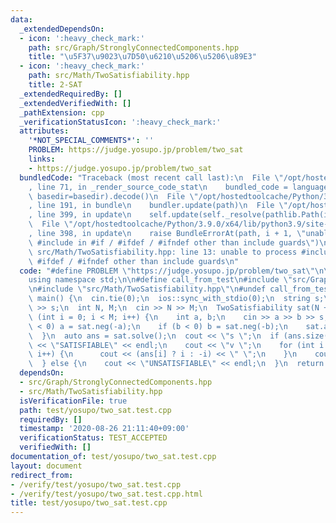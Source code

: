 ```yaml
---
data:
  _extendedDependsOn:
  - icon: ':heavy_check_mark:'
    path: src/Graph/StronglyConnectedComponents.hpp
    title: "\u5F37\u9023\u7D50\u6210\u5206\u5206\u89E3"
  - icon: ':heavy_check_mark:'
    path: src/Math/TwoSatisfiability.hpp
    title: 2-SAT
  _extendedRequiredBy: []
  _extendedVerifiedWith: []
  _pathExtension: cpp
  _verificationStatusIcon: ':heavy_check_mark:'
  attributes:
    '*NOT_SPECIAL_COMMENTS*': ''
    PROBLEM: https://judge.yosupo.jp/problem/two_sat
    links:
    - https://judge.yosupo.jp/problem/two_sat
  bundledCode: "Traceback (most recent call last):\n  File \"/opt/hostedtoolcache/Python/3.9.0/x64/lib/python3.9/site-packages/onlinejudge_verify/documentation/build.py\"\
    , line 71, in _render_source_code_stat\n    bundled_code = language.bundle(stat.path,\
    \ basedir=basedir).decode()\n  File \"/opt/hostedtoolcache/Python/3.9.0/x64/lib/python3.9/site-packages/onlinejudge_verify/languages/cplusplus.py\"\
    , line 191, in bundle\n    bundler.update(path)\n  File \"/opt/hostedtoolcache/Python/3.9.0/x64/lib/python3.9/site-packages/onlinejudge_verify/languages/cplusplus_bundle.py\"\
    , line 399, in update\n    self.update(self._resolve(pathlib.Path(included), included_from=path))\n\
    \  File \"/opt/hostedtoolcache/Python/3.9.0/x64/lib/python3.9/site-packages/onlinejudge_verify/languages/cplusplus_bundle.py\"\
    , line 398, in update\n    raise BundleErrorAt(path, i + 1, \"unable to process\
    \ #include in #if / #ifdef / #ifndef other than include guards\")\nonlinejudge_verify.languages.cplusplus_bundle.BundleErrorAt:\
    \ src/Math/TwoSatisfiability.hpp: line 13: unable to process #include in #if /\
    \ #ifdef / #ifndef other than include guards\n"
  code: "#define PROBLEM \"https://judge.yosupo.jp/problem/two_sat\"\n\n#include <bits/stdc++.h>\n\
    using namespace std;\n\n#define call_from_test\n#include \"src/Graph/StronglyConnectedComponents.hpp\"\
    \n#include \"src/Math/TwoSatisfiability.hpp\"\n#undef call_from_test\n\nsigned\
    \ main() {\n  cin.tie(0);\n  ios::sync_with_stdio(0);\n  string s;\n  cin >> s\
    \ >> s;\n  int N, M;\n  cin >> N >> M;\n  TwoSatisfiability sat(N + 1);\n  for\
    \ (int i = 0; i < M; i++) {\n    int a, b;\n    cin >> a >> b >> s;\n    if (a\
    \ < 0) a = sat.neg(-a);\n    if (b < 0) b = sat.neg(-b);\n    sat.add_or(a, b);\n\
    \  }\n  auto ans = sat.solve();\n  cout << \"s \";\n  if (ans.size()) {\n    cout\
    \ << \"SATISFIABLE\" << endl;\n    cout << \"v \";\n    for (int i = 1; i <= N;\
    \ i++) {\n      cout << (ans[i] ? i : -i) << \" \";\n    }\n    cout << 0 << endl;\n\
    \  } else {\n    cout << \"UNSATISFIABLE\" << endl;\n  }\n  return 0;\n}"
  dependsOn:
  - src/Graph/StronglyConnectedComponents.hpp
  - src/Math/TwoSatisfiability.hpp
  isVerificationFile: true
  path: test/yosupo/two_sat.test.cpp
  requiredBy: []
  timestamp: '2020-08-26 21:11:40+09:00'
  verificationStatus: TEST_ACCEPTED
  verifiedWith: []
documentation_of: test/yosupo/two_sat.test.cpp
layout: document
redirect_from:
- /verify/test/yosupo/two_sat.test.cpp
- /verify/test/yosupo/two_sat.test.cpp.html
title: test/yosupo/two_sat.test.cpp
---
```

